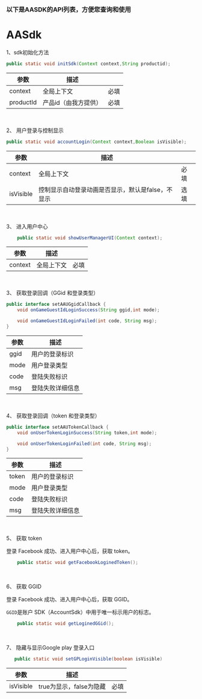 ### 以下是AASDK的API列表，方便您查询和使用



# AASdk

1、sdk初始化方法
```java
public static void initSdk(Context context,String productid);
```

|  参数   | 描述  | |
|  ----  | ----  | ----  |
| context  | 全局上下文 |必填|
| productId | 产品id（由我方提供） |必填|


&ensp;

2、 用户登录与控制显示

```java
public static void accountLogin(Context context,Boolean isVisible);
```

|  参数   | 描述  | |
|  ----  | ----  | ----  |
| context  | 全局上下文 |必填|
| isVisible | 控制显示自动登录动画是否显示，默认是false，不显示 |选填|



&ensp;

3、 进入用户中心

```java
    public static void showUserManagerUI(Context context);
```

|  参数   | 描述  | |
|  ----  | ----  | ----  |
| context  | 全局上下文 |必填|


&ensp;

3、 获取登录回调（GGid 和登录类型）

```java
public interface setAAUGgidCallback {
    void onGameGuestIdLoginSuccess(String ggid,int mode);

    void onGameGuestIdLoginFailed(int code, String msg);
}
```
|  参数   | 描述  |
|  ----  | ----  |
| ggid  | 用户的登录标识 |
| mode  | 用户登录类型 |
| code  | 登陆失败标识 |
| msg  | 登陆失败详细信息 |

&ensp;

4、 获取登录回调（token 和登录类型）


```java
public interface setAAUTokenCallback {
    void onUserTokenLoginSuccess(String token,int mode);

    void onUserTokenLoginFailed(int code, String msg);
}
```
|  参数   | 描述  |
|  ----  | ----  |
| token  | 用户的登录标识 |
| mode  | 用户登录类型 |
| code  | 登陆失败标识 |
| msg  | 登陆失败详细信息 |


&ensp;

5、 获取 token

登录 Facebook 成功、进入用户中心后，获取 token。

```java
    public static void getFacebookLoginedToken();
```

&ensp;

6、  获取 GGID

登录 Facebook 成功、进入用户中心后，获取 GGID。

`GGID`是账户 SDK（AccountSdk）中用于唯一标示用户的标志。

```java
    public static void getLoginedGGid();
```


&ensp;

7、 隐藏与显示Google play 登录入口


```java
   public static void setGPLoginVisible(boolean isVisible)
```
|  参数   | 描述  | |
|  ----  | ----  | ----  |
| isVisible  | true为显示，false为隐藏|必填|


